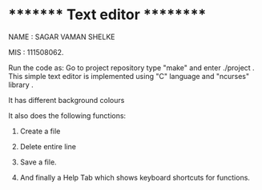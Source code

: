 # *******   Text editor  ********

NAME : SAGAR VAMAN SHELKE

MIS  : 111508062.


Run the code as:
        Go to project repository
      type   "make"  and enter
       ./project
    .    
This simple text editor is implemented using "C" language and "ncurses" library .

It has different background colours 

It also does the following functions:

1. Create a file 

2. Delete entire line 

3. Save a file.

4. And finally a Help Tab which shows keyboard shortcuts for functions.
